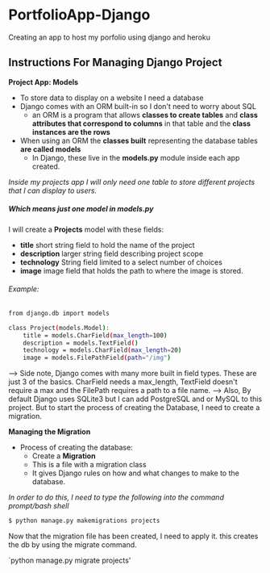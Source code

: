 # PortfolioApp-Django

Creating an app to host my porfolio using django and heroku

## Instructions For Managing Django Project

__Project App: Models__
- To store data to display on a website I need a database
- Django comes with an ORM built-in so I don't need to worry about SQL
  - an ORM is a program that allows **classes to create tables** and **class attributes that correspond to columns** in that table and the **class instances are the rows**
- When using an ORM the **classes built** representing the database tables **are called models**
  - In Django, these live in the **models.py** module inside each app created.

*Inside my projects app I will only need one table to store different projects that I can display to users.*
##### Which means just one model in models.py
I will create a **Projects** model with these fields:
- **title** short string field to hold the name of the project
- **description** larger string field describing project scope
- **technology** String field limited to a select number of choices
- **image** image field that holds the path to where the image is stored.

###### Example:
```sh
from django.db import models

class Project(models.Model):
    title = models.CharField(max_length=100)
    description = models.TextField()
    technology = models.CharField(max_length=20)
    image = models.FilePathField(path="/img")
```
--> Side note, Django comes with many more built in field types. These are just 3 of the basics. CharField needs a max_length, TextField doesn't require a max and the FilePath requires a path to a file name.
--> Also, By default Django uses SQLite3 but I can add PostgreSQL and or MySQL to this project. But to start the process of creating the Database, I need to create a migration.

__Managing the Migration__

- Process of creating the database:
  - Create a __Migration__
  - This is a file with a migration class
  - It gives Django rules on how and what changes to make to the database.

_In order to do this, I need to type the following into the command prompt/bash shell_

```sh
$ python manage.py makemigrations projects
```

Now that the migration file has been created, I need to apply it. this creates the db by using the migrate command.

`python manage.py migrate projects'
